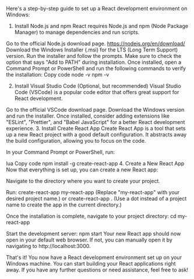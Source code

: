Here's a step-by-step guide to set up a React development environment on Windows:

1. Install Node.js and npm
React requires Node.js and npm (Node Package Manager) to manage dependencies and run scripts.

Go to the official Node.js download page. https://nodejs.org/en/download/ 
Download the Windows Installer (.msi) for the LTS (Long Term Support) version.
Run the installer and follow the prompts. Make sure to check the option that says "Add to PATH" during installation.
Once installed, open a Command Prompt or PowerShell and run the following commands to verify the installation:
Copy code
node -v
npm -v

2. Install Visual Studio Code (Optional, but recommended)
Visual Studio Code (VSCode) is a popular code editor that offers great support for React development.

Go to the official VSCode download page.
Download the Windows version and run the installer.
Once installed, consider adding extensions like "ESLint", "Prettier", and "Babel JavaScript" for a better React development experience.
3. Install Create React App
Create React App is a tool that sets up a new React project with a good default configuration. It abstracts away the build configuration, allowing you to focus on the code.

In your Command Prompt or PowerShell, run:

lua
Copy code
npm install -g create-react-app
4. Create a New React App
Now that everything is set up, you can create a new React app:

Navigate to the directory where you want to create your project.

Run:
create-react-app my-react-app
(Replace "my-react-app" with your desired project name.)
or 
create-react-app .
(Use a dot instead of a project name to create the app in the current directory.)

Once the installation is complete, navigate to your project directory:
cd my-react-app

Start the development server:
npm start
Your new React app should now open in your default web browser. If not, you can manually open it by navigating to http://localhost:3000.

That's it! You now have a React development environment set up on your Windows machine. You can start building your React applications right away. If you have any further questions or need assistance, feel free to ask!